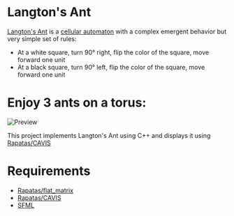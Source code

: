 # Langton's Ant
[Langton's Ant](https://en.wikipedia.org/wiki/Langton%27s_ant) is a [cellular automaton](https://en.wikipedia.org/wiki/Cellular_automaton) with a complex emergent behavior but very simple set of rules:
* At a white square, turn 90° right, flip the color of the square, move forward one unit
* At a black square, turn 90° left, flip the color of the square, move forward one unit

# Enjoy 3 ants on a torus:
![Preview](https://i.imgur.com/348YuU3.gif "3 ants on a torus")

This project implements Langton's Ant using C++ and displays it using [Rapatas/CAVIS](https://github.com/Rapatas/CAVIS)

# Requirements
* [Rapatas/flat_matrix](https://github.com/Rapatas/flat_matrix)
* [Rapatas/CAVIS](https://github.com/Rapatas/CAVIS)
* [SFML](https://www.sfml-dev.org/index.php)
